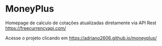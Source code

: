 # MoneyPlus

Homepage de calculo de cotações atualizadas diretamente via API Rest https://freecurrencyapi.com/

Acesse o projeto clicando em https://adriano2606.github.io/moneyplus/
